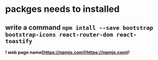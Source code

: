 

# packges needs to installed 

## write a command `npm intall --save bootstrap bootstrap-icons react-router-dom react-toastify`

**! web page name[https://npmjs.com](https://npmjs.com)!**
